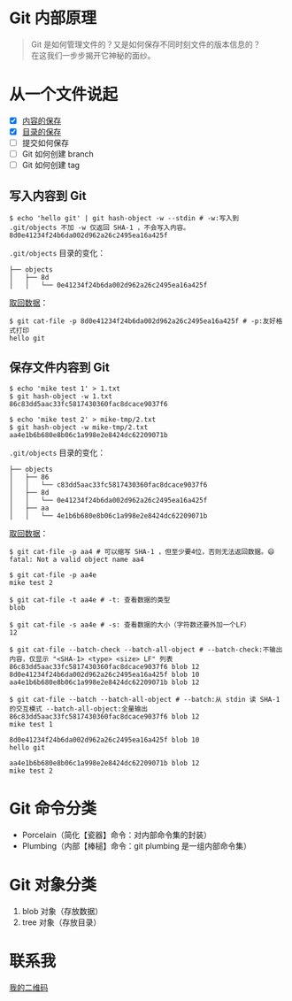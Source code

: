 # Git 内部原理
>Git 是如何管理文件的？又是如何保存不同时刻文件的版本信息的？   
>在这我们一步步揭开它神秘的面纱。

# 从一个文件说起
- [x] [内容的保存](#git-命令分类)
- [x] [目录的保存](#git-对象分类)
- [ ] 提交如何保存
- [ ] Git 如何创建 branch
- [ ] Git 如何创建 tag

## 写入内容到 Git

```shell
$ echo 'hello git' | git hash-object -w --stdin # -w:写入到 .git/objects 不加 -w 仅返回 SHA-1 ，不会写入内容。
8d0e41234f24b6da002d962a26c2495ea16a425f
```

`.git/objects` 目录的变化：

```shell
├── objects
│   ├── 8d
│   │   └── 0e41234f24b6da002d962a26c2495ea16a425f
```

[取回数据](https://git-scm.com/docs/git-cat-file)：

```shell
$ git cat-file -p 8d0e41234f24b6da002d962a26c2495ea16a425f # -p:友好格式打印
hello git 
```

## 保存文件内容到 Git

```shell
$ echo 'mike test 1' > 1.txt
$ git hash-object -w 1.txt
86c83dd5aac33fc5817430360fac8dcace9037f6

$ echo 'mike test 2' > mike-tmp/2.txt
$ git hash-object -w mike-tmp/2.txt
aa4e1b6b680e8b06c1a998e2e8424dc62209071b
```

`.git/objects` 目录的变化：

```shell
├── objects
│   ├── 86
│   │   └── c83dd5aac33fc5817430360fac8dcace9037f6
│   ├── 8d
│   │   └── 0e41234f24b6da002d962a26c2495ea16a425f
│   ├── aa
│   │   └── 4e1b6b680e8b06c1a998e2e8424dc62209071b
```

[取回数据](https://git-scm.com/docs/git-cat-file)：

```shell
$ git cat-file -p aa4 # 可以缩写 SHA-1 ，但至少要4位，否则无法返回数据。😄
fatal: Not a valid object name aa4

$ git cat-file -p aa4e
mike test 2

$ git cat-file -t aa4e # -t: 查看数据的类型
blob

$ git cat-file -s aa4e # -s: 查看数据的大小（字符数还要外加一个LF）
12

$ git cat-file --batch-check --batch-all-object # --batch-check:不输出内容，仅显示 "<SHA-1> <type> <size> LF" 列表
86c83dd5aac33fc5817430360fac8dcace9037f6 blob 12
8d0e41234f24b6da002d962a26c2495ea16a425f blob 10
aa4e1b6b680e8b06c1a998e2e8424dc62209071b blob 12

$ git cat-file --batch --batch-all-object # --batch:从 stdin 读 SHA-1 的交互模式 --batch-all-object:全量输出
86c83dd5aac33fc5817430360fac8dcace9037f6 blob 12
mike test 1

8d0e41234f24b6da002d962a26c2495ea16a425f blob 10
hello git

aa4e1b6b680e8b06c1a998e2e8424dc62209071b blob 12
mike test 2

```

# Git 命令分类
* Porcelain（简化【瓷器】命令：对内部命令集的封装）
* Plumbing（内部【棒槌】命令：git plumbing 是一组内部命令集）

# Git 对象分类
1. blob 对象（存放数据）
1. tree 对象（存放目录）

# 联系我
[我的二维码](#1)
